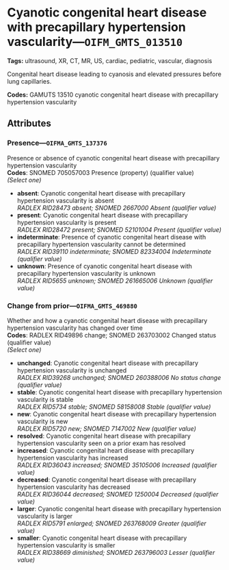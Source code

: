 # Cyanotic congenital heart disease with precapillary hypertension vascularity—`OIFM_GMTS_013510`

**Tags:** ultrasound, XR, CT, MR, US, cardiac, pediatric, vascular, diagnosis

Congenital heart disease leading to cyanosis and elevated pressures before lung capillaries.

**Codes:** GAMUTS 13510 cyanotic congenital heart disease with precapillary hypertension vascularity

## Attributes

### Presence—`OIFMA_GMTS_137376`

Presence or absence of cyanotic congenital heart disease with precapillary hypertension vascularity  
**Codes**: SNOMED 705057003 Presence (property) (qualifier value)  
*(Select one)*

- **absent**: Cyanotic congenital heart disease with precapillary hypertension vascularity is absent  
_RADLEX RID28473 absent; SNOMED 2667000 Absent (qualifier value)_
- **present**: Cyanotic congenital heart disease with precapillary hypertension vascularity is present  
_RADLEX RID28472 present; SNOMED 52101004 Present (qualifier value)_
- **indeterminate**: Presence of cyanotic congenital heart disease with precapillary hypertension vascularity cannot be determined  
_RADLEX RID39110 indeterminate; SNOMED 82334004 Indeterminate (qualifier value)_
- **unknown**: Presence of cyanotic congenital heart disease with precapillary hypertension vascularity is unknown  
_RADLEX RID5655 unknown; SNOMED 261665006 Unknown (qualifier value)_

### Change from prior—`OIFMA_GMTS_469880`

Whether and how a cyanotic congenital heart disease with precapillary hypertension vascularity has changed over time  
**Codes**: RADLEX RID49896 change; SNOMED 263703002 Changed status (qualifier value)  
*(Select one)*

- **unchanged**: Cyanotic congenital heart disease with precapillary hypertension vascularity is unchanged  
_RADLEX RID39268 unchanged; SNOMED 260388006 No status change (qualifier value)_
- **stable**: Cyanotic congenital heart disease with precapillary hypertension vascularity is stable  
_RADLEX RID5734 stable; SNOMED 58158008 Stable (qualifier value)_
- **new**: Cyanotic congenital heart disease with precapillary hypertension vascularity is new  
_RADLEX RID5720 new; SNOMED 7147002 New (qualifier value)_
- **resolved**: Cyanotic congenital heart disease with precapillary hypertension vascularity seen on a prior exam has resolved  
- **increased**: Cyanotic congenital heart disease with precapillary hypertension vascularity has increased  
_RADLEX RID36043 increased; SNOMED 35105006 Increased (qualifier value)_
- **decreased**: Cyanotic congenital heart disease with precapillary hypertension vascularity has decreased  
_RADLEX RID36044 decreased; SNOMED 1250004 Decreased (qualifier value)_
- **larger**: Cyanotic congenital heart disease with precapillary hypertension vascularity is larger  
_RADLEX RID5791 enlarged; SNOMED 263768009 Greater (qualifier value)_
- **smaller**: Cyanotic congenital heart disease with precapillary hypertension vascularity is smaller  
_RADLEX RID38669 diminished; SNOMED 263796003 Lesser (qualifier value)_